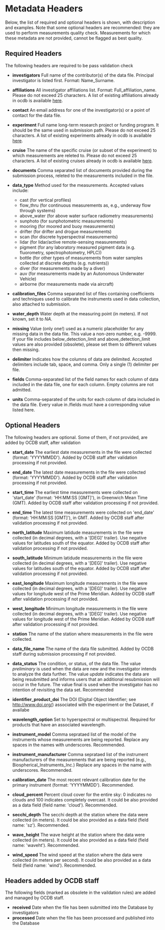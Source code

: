 # Metadata Headers

Below, the list of required and optional headers is shown, with description and examples.
Note that some optional headers are recommended: they are used to perform measurements quality check. Measurements for which these metadata are not provided, cannot be flagged as best quality.

## Required Headers

The following headers are required to be pass validation check

* __investigators__ Full name of the contributor(s) of the data file. Principal investigator is listed first. Format: Name_Surname.
<!-- A list of investigators already present in ocdb is available [here](ocdb-PI-affiliation-experiment-cruise.md/#investigators). -->

* __affiliations__ All investigator affiliations list. Format: Full_affiliation_name. Please do not exceed 25 characters. A list of existing affiliations already in ocdb is available [here](ocdb-PI-affiliation-experiment-cruise.md/#affiliations). 

* __contact__ An email address for one of the investigator(s) or a point of contact for the data file. 

* __experiment__ Full name long-term research project or funding program. It should be the same used in submission path. Please do not exceed 25 characters. A list of existing experiments already in ocdb is available [here](ocdb-PI-affiliation-experiment-cruise.md/#experiments). 

* __cruise__ The name of the specific cruise (or subset of the experiment) to which measurements are releted to. Please do not exceed 25 characters. A list of existing cruises already in ocdb is available [here](ocdb-PI-affiliation-experiment-cruise.md/#cruises).

* __documents__ Comma separated list of documents provided during the submission process, releted to the measurements included in the file.

* **data_type**
	Method used for the measurements. Accepted values include:
	- cast (for vertical profiles)
	- flow_thru (for continuous measurements as, e.g., underway flow through systems)
	- above_water (for above water surface radiometry measurements)
	- sunphoto (for sunphotometric measurements)
	- mooring (for moored and buoy measurements)
	- drifter (for drifter and drogue measurements)
	- scan (for discrete hyperspectral measurements)
	- lidar (for lidar/active remote-sensing measurements)
	- pigment (for any laboratory measured pigment data (e.g. fluorometry, spectrophotometry, HPLC))
	- bottle (for other types of measurements from water samples collected at discrete depths (e.g. nutrients))
	- diver (for measurements made by a diver)
	- auv (for measurements made by an Autonomous Underwater Vehicle)
	- airborne (for measurements made via aircraft)

* **calibration_files** Comma separated list of files containing coefficients and techniques used to calibrate the instruments used in data collection, also attached to submission.

* **water_depth** Water depth at the measuring point (in meters). If not known, set it to _NA_.

* __missing__ Value (only one!) used as a numeric placeholder for any missing data in the data file. This value a non-zero number, e.g. -9999. If your file includes below_detection_limit and above_detection_limit  values are also provided (obsolete), please set them to different values then missing.

* __delimiter__ Indicates how the columns of data are delimited. Accepted delimiters include tab, space, and comma. Only a single (1) delimiter per file.

* __fields__ Comma-separated list of the field names for each column of data included in the data file, one for each column. Empty columns are not admitted.

* __units__ Comma-separated of the units for each column of data included in the data file. Every value in /fields must have a corresponding value listed here.


## Optional Headers
The following headers are optional. Some of them, if not provided, are added by OCDB staff, after validation

* **start_date** The earliest date measurements in the file were collected (format: 'YYYYMMDD'). Added by OCDB staff after validation processing if not provided.
 
* **end_date** The latest date measurements in the file were collected (format: 'YYYYMMDD'). Added by OCDB staff after validation processing if not provided.

* **start_time** The earliest time measurements were collected on 'start_date' (format: 'HH:MM:SS [GMT]'), in Greenwich Mean Time (GMT). Added by OCDB staff after validation processing if not provided.

* **end_time** The latest time measurements were collected on 'end_date' (format: 'HH:MM:SS [GMT]'), in GMT. Added by OCDB staff after validation processing if not provided.

* **north_latitude** Maximum latidude measurements in the file were collected (in decimal degrees, with a '[DEG]' trailer). Use negative values for latitudes south of the equator. Added by OCDB staff after validation processing if not provided.
 
* **south_latitude** Minimum latidude measurements in the file were collected (in decimal degrees, with a '[DEG]' trailer). Use negative values for latitudes south of the equator. Added by OCDB staff after validation processing if not provided.

* **east_longitude** Maximum longitude measurements in the file were collected (in decimal degrees, with a '[DEG]' trailer). Use negative values for longitude west of the Prime Meridian. Added by OCDB staff after validation processing if not provided.

* **west_longitude** Minimum longitude measurements in the file were collected (in decimal degrees, with a '[DEG]' trailer). Use negative values for longitude west of the Prime Meridian. Added by OCDB staff after validation processing if not provided.

* **station** The name of the station where measurements in the file were collected.

* **data_file_name** The name of the data file submitted. Added by OCDB staff during submission processing if not provided. 

* **data_status** The condition, or status, of the data file. The value _preliminary_ is used when the data are new and the investigator intends to analyze the data further. The value _update_ indicates the data are being resubmitted and informs users that an additional resubmission will occur in the future. The value final is used when the investigator has no intention of revisiting the data set. Recommended

* **identifier_product_doi** The DOI (Digital Object Identifier; see http://www.doi.org/) associated with the experiment or the Dataset, if availabe

* **wavelength_option** Set to hyperspectral or multispectral. Required for products that have an associated wavelength.

* **instrument_model** Comma seprataed list of the model of the instruments whose measurements are being reported. Replace any spaces in the names with underscores. Recommended.

* **instrument_manufacturer** Comma seprataed list of the instrument manufacturers of the measurements that are being reported (e.g., Biospherical_Instruments_Inc.) Replace any spaces in the name with underscores. Recommended.

* **calibration_date** The most recent relevant calibration date for the primary instrument (format: 'YYYYMMDD'). Recommended.

* **cloud_percent** Percent cloud cover for the entire sky: 0 indicates no clouds and 100 indicates completely overcast. It could be also provided as a data field (field name: 'cloud'). Recommended.

* **secchi_depth** The secchi depth at the station where the data were collected (in meters). It could be also provided as a data field (field name: 'sz'). Recommended.

* **wave_height** The wave height at the station where the data were collected (in meters). It could be also provided as a data field (field name: 'waveht'). Recommended.   

* **wind_speed** The wind speed at the station where the data were collected (in meters per second). It could be also provided as a data field (field name: 'wind'). Recommended.   


## Headers added by OCDB staff
The following fields (marked as obsolete in the vaildation rules) are added and managed by OCDB staff.
* **received** Date when the file has been submitted into the Database by investigators
* **processed** Date when the file has been processed and published into the Database

